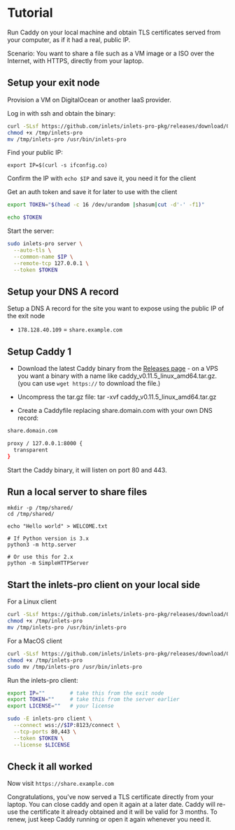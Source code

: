 # Tutorial

Run Caddy on your local machine and obtain TLS certificates served from your computer, as if it had a real, public IP. 

Scenario: You want to share a file such as a VM image or a ISO over the Internet, with HTTPS, directly from your laptop.

## Setup your exit node

Provision a VM on DigitalOcean or another IaaS provider.

Log in with ssh and obtain the binary:

```sh
curl -SLsf https://github.com/inlets/inlets-pro-pkg/releases/download/0.4.3/inlets-pro > /tmp/inlets-pro
chmod +x /tmp/inlets-pro
mv /tmp/inlets-pro /usr/bin/inlets-pro
```

Find your public IP:

```
export IP=$(curl -s ifconfig.co)
```

Confirm the IP with `echo $IP` and save it, you need it for the client

Get an auth token and save it for later to use with the client

```sh
export TOKEN="$(head -c 16 /dev/urandom |shasum|cut -d'-' -f1)"

echo $TOKEN
```

Start the server:

```sh
sudo inlets-pro server \
  --auto-tls \
  --common-name $IP \
  --remote-tcp 127.0.0.1 \
  --token $TOKEN
```

## Setup your DNS A record

Setup a DNS A record for the site you want to expose using the public IP of the exit node

* `178.128.40.109` = `share.example.com`

## Setup Caddy 1

* Download the latest Caddy binary from the [Releases page](https://github.com/caddyserver/caddy/releases) - on a VPS you want a binary with a name like caddy_v0.11.5_linux_amd64.tar.gz. (you can use `wget https://` to download the file.)
* Uncompress the tar.gz file: tar -xvf caddy_v0.11.5_linux_amd64.tar.gz

* Create a Caddyfile replacing share.domain.com with your own DNS record:

```sh
share.domain.com

proxy / 127.0.0.1:8000 {
  transparent
}
```

Start the Caddy binary, it will listen on port 80 and 443.

## Run a local server to share files

```
mkdir -p /tmp/shared/
cd /tmp/shared/

echo "Hello world" > WELCOME.txt

# If Python version is 3.x
python3 -m http.server

# Or use this for 2.x
python -m SimpleHTTPServer
```

## Start the inlets-pro client on your local side

For a Linux client

```sh
curl -SLsf https://github.com/inlets/inlets-pro-pkg/releases/download/0.4.3/inlets-pro > /tmp/inlets-pro
chmod +x /tmp/inlets-pro
mv /tmp/inlets-pro /usr/bin/inlets-pro
```

For a MacOS client

```sh
curl -SLsf https://github.com/inlets/inlets-pro-pkg/releases/download/0.4.3/inlets-pro > /tmp/inlets-pro
chmod +x /tmp/inlets-pro
sudo mv /tmp/inlets-pro /usr/bin/inlets-pro
```

Run the inlets-pro client:

```sh
export IP=""        # take this from the exit node
export TOKEN=""     # take this from the server earlier
export LICENSE=""   # your license

sudo -E inlets-pro client \
  --connect wss://$IP:8123/connect \
  --tcp-ports 80,443 \
  --token $TOKEN \
  --license $LICENSE
```

## Check it all worked

Now visit `https://share.example.com`

Congratulations, you've now served a TLS certificate directly from your laptop. You can close caddy and open it again at a later date. Caddy will re-use the certificate it already obtained and it will be valid for 3 months. To renew, just keep Caddy running or open it again whenever you need it.
